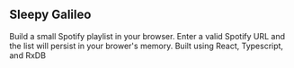## Sleepy Galileo

Build a small Spotify playlist in your browser. Enter a valid Spotify URL and the list will persist in your brower's memory. Built using React, Typescript, and RxDB


